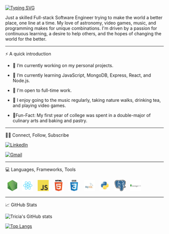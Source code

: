 [![Typing SVG](https://readme-typing-svg.demolab.com?font=Gruppo&size=25&pause=1000&width=435&lines=Welcome!+So+glad+you're+here!+%F0%9F%98%8A)](https://git.io/typing-svg)

Just a skilled Full-stack Software Engineer trying to make the world a better place, one line at a time. My love of astronomy, video games, music, and programming makes for unique combinations. I'm driven by a passion for continuous learning, a desire to help others, and the hopes of changing the world for the better.

---------------------------------------------------------------------------------------------------------------------------------

⚡️ A quick introduction

- 📑 I’m currently working on my personal projects.

- 🌱 I’m currently learning JavaScript, MongoDB, Express, React, and Node.js. 

- 💼 I'm open to full-time work.

- 💚 I enjoy going to the music regularly, taking nature walks, drinking tea, and playing video games.

- 🥸Fun-Fact: My first year of college was spent in a double-major of culinary arts and baking and pastry. 

---------------------------------------------------------------------------------------------------------------------------------

🤝🏾 Connect, Follow, Subscribe

[![LinkedIn](https://img.shields.io/badge/LinkedIn-0077B5?style=for-the-badge&logo=linkedin&logoColor=white)](https://www.linkedin.com/in/avion-cobb/)

[![Gmail](https://img.shields.io/badge/Gmail-729C68?style=for-the-badge&logo=gmail&logoColor=white)](mailto:avioncobb@gmail.com?subject=Greetings%20Avion!)

---------------------------------------------------------------------------------------------------------------------------------

💻 Languages, Frameworks, Tools

<p float="left">

<img style="padding:5px;" align="center" alt="NodeJS" width="35px" src="https://raw.githubusercontent.com/github/explore/80688e429a7d4ef2fca1e82350fe8e3517d3494d/topics/nodejs/nodejs.png"/>

<img style="padding:5px;" align="center" alt="ReactJs" width="35px" src="https://raw.githubusercontent.com/github/explore/80688e429a7d4ef2fca1e82350fe8e3517d3494d/topics/react/react.png"/>

<img style="padding:5px;" align="center" alt="JavaScript" width="35px" src="https://raw.githubusercontent.com/github/explore/main/topics/javascript/javascript.png"/>

<img style="padding:5px;" align="center" alt="HTML5" width="35px" src="https://raw.githubusercontent.com/github/explore/main/topics/html/html.png"/>

<img style="padding:5px;" align="center" alt="CSS" width="35px" src="https://raw.githubusercontent.com/github/explore/main/topics/css/css.png"/>

<img style="padding:5px;" align="center" alt="MySQL" width="35px" src="https://raw.githubusercontent.com/github/explore/main/topics/mysql/mysql.png"/>

<img style="padding:5px;" align="center" alt="Python" width="35px" src="https://raw.githubusercontent.com/github/explore/main/topics/python/python.png"/>

<img style="padding:5px;" align="center" alt="PostgresSQL" width="35px" src="https://raw.githubusercontent.com/github/explore/main/topics/postgresql/postgresql.png"/>

<img style="padding:5px;" align="center" alt="MongoDB" width="35px" src="https://raw.githubusercontent.com/github/explore/main/topics/mongodb/mongodb.png"/>

</p>

---------------------------------------------------------------------------------------------------------------------------------

📈 GitHub Stats

![Tricia's GitHub stats](https://github-readme-stats.vercel.app/api?username=avionshea&theme=solarized-light&show_icons=true)

[![Top Langs](https://github-readme-stats.vercel.app/api/top-langs/?username=avionshea&layout=donut)](https://github.com/avionshea/github-readme-stats)
